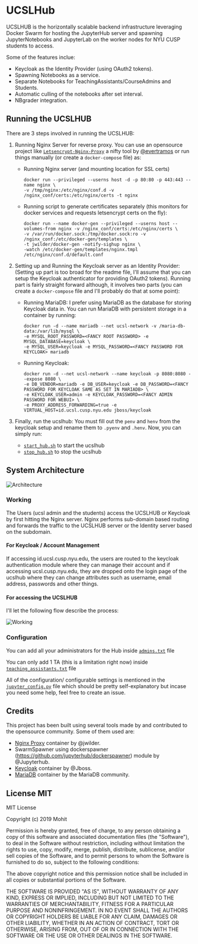# UCSLHub

UCSLHUB is the horizontally scalable backend infrastructure leveraging Docker Swarm for hosting the 
JupyterHub server and spawning JupyterNotebooks and JupyterLab on the worker nodes for NYU CUSP 
students to access. 

Some of the features inclue:

- Keycloak as the Identity Provider (using OAuth2 tokens).
- Spawning Notebooks as a service.
- Separate Notebooks for TeachingAssistants/CourseAdmins and Students.
- Automatic culling of the notebooks after set interval.
- NBgrader integration.

## Running the UCSLHUB

There are 3 steps involved in running the UCSLHUB:

1. Running Nginx Server for reverse proxy.
You can use an opensource project like [`Letsencrypt-Nginx-Proxy`](https://github.com/evertramos/docker-compose-letsencrypt-nginx-proxy-companion)
a nifty tool by [@evertramos](https://github.com/evertramos) or run things manually (or create a `docker-compose` file) as:
    - Running Nginx server (and mounting location for SSL certs)
      ```
      docker run --privileged --userns host -d -p 80:80 -p 443:443 --name nginx \
      -v /tmp/nginx:/etc/nginx/conf.d -v /nginx_conf/certs:/etc/nginx/certs -t nginx
      ```
    - Running script to generate certificates separately (this monitors for docker services and requests letsencrypt certs on the fly):
      ```
      docker run --name docker-gen --privileged --userns host --volumes-from nginx -v /nginx_conf/certs:/etc/nginx/certs \
      -v /var/run/docker.sock:/tmp/docker.sock:ro -v /nginx_conf:/etc/docker-gen/templates \
      -t jwilder/docker-gen -notify-sighup nginx \
      -watch /etc/docker-gen/templates/nginx.tmpl /etc/nginx/conf.d/default.conf
      ```

2. Setting up and Running the Keycloak server as an Identity Provider:
(Setting up part is too broad for the readme file, I'll assume that you can setup the Keycloak authenticator for providing 
OAuth2 tokens). 
Running part is fairly straight forward although, it involves two parts (you can create a `docker-compose` file and I'll probably do that at some point):
    - Running MariaDB: 
    I prefer using MariaDB as the database for storing Keycloak data in. You can run MariaDB with persistent
    storage in a container by running:
      ```
      docker run -d --name mariadb --net ucsl-network -v /maria-db-data:/var/lib/mysql \
      -e MYSQL_ROOT_PASSWORD=<FANCY ROOT PASSWORD> -e MYSQL_DATABASE=keycloak \
      -e MYSQL_USER=keycloak -e MYSQL_PASSWORD=<FANCY PASSWORD FOR KEYCLOAK> mariadb
      ```
  
    - Running Keycloak:
      ```
      docker run -d --net ucsl-network --name keycloak -p 8080:8080 --expose 8080 \
      -e DB_VENDOR=mariadb -e DB_USER=keycloak -e DB_PASSWORD=<FANCY PASSWORD FOR KEYCLOAK SAME AS SET IN MARIADB> \
      -e KEYCLOAK_USER=admin -e KEYCLOAK_PASSWORD=<FANCY ADMIN PASSWORD FOR WEBUI> \
      -e PROXY_ADDRESS_FORWARDING=true -e VIRTUAL_HOST=id.ucsl.cusp.nyu.edu jboss/keycloak
      ```

3. Finally, run the ucslhub:
You must fill out the `penv` and `henv` from the keycloak setup and rename them to `.pyenv` and `.henv`.
Now, you can simply run:
    - [`start_hub.sh`](https://github.com/Mohitsharma44/ucslhub/blob/master/start_hub.sh) to start the ucslhub
    - [`stop_hub.sh`](https://github.com/Mohitsharma44/ucslhub/blob/master/stop_hub.sh) to stop the ucslhub

## System Architecture

![Architecture](https://github.com/Mohitsharma44/ucslhub/blob/master/documentation/high-level-overview/Canvas%201.png)

### Working

The Users (ucsl admin and the students) access the UCSLHUB or Keycloak by first hitting the Nginx server.
Nginx performs sub-domain based routing and forwards the traffic to the UCSLHUB server or the Identity server based on the
subdomain.

#### For Keycloak / Account Management

If accessing id.ucsl.cusp.nyu.edu, the users are routed to the keycloak authentication module where they can manage 
their account and if accessing ucsl.cusp.nyu.edu, they are dropped onto the login page of the ucslhub where they can change 
attributes such as username, email address, passwords and other things.

#### For accessing the UCSLHUB

I'll let the following flow describe the process:

![Working](https://github.com/Mohitsharma44/ucslhub/blob/master/documentation/high-level-overview/Canvas%202.png)

### Configuration

You can add all your administrators for the Hub inside [`admins.txt`](https://github.com/Mohitsharma44/ucslhub/blob/master/admins.txt) file

You can only add 1 TA (this is a limitation right now) inside [`teaching_assistants.txt`](https://github.com/Mohitsharma44/ucslhub/blob/master/teaching_assistants.txt) file

All of the configuration/ configurable settings is mentioned in the [`jupyter_config.py`](https://github.com/Mohitsharma44/ucslhub/blob/master/jupyterhub_config.py)
file which should be pretty self-explanatory but incase you need some help, feel free to create an issue.


## Credits

This project has been built using several tools made by and contributed to the opensource community. Some of them used are:
- [Nginx Proxy](https://github.com/jwilder/nginx-proxy) container by @jwilder.
- SwarmSpawner using dockerspawner (https://github.com/jupyterhub/dockerspawner) module by @Jupyterhub.
- [Keycloak](https://hub.docker.com/r/jboss/keycloak/) container by @Jboss.
- [MariaDB](https://hub.docker.com/_/mariadb) container by the MariaDB community.

## License MIT
MIT License

Copyright (c) 2019 Mohit

Permission is hereby granted, free of charge, to any person obtaining a copy
of this software and associated documentation files (the "Software"), to deal
in the Software without restriction, including without limitation the rights
to use, copy, modify, merge, publish, distribute, sublicense, and/or sell
copies of the Software, and to permit persons to whom the Software is
furnished to do so, subject to the following conditions:

The above copyright notice and this permission notice shall be included in all
copies or substantial portions of the Software.

THE SOFTWARE IS PROVIDED "AS IS", WITHOUT WARRANTY OF ANY KIND, EXPRESS OR
IMPLIED, INCLUDING BUT NOT LIMITED TO THE WARRANTIES OF MERCHANTABILITY,
FITNESS FOR A PARTICULAR PURPOSE AND NONINFRINGEMENT. IN NO EVENT SHALL THE
AUTHORS OR COPYRIGHT HOLDERS BE LIABLE FOR ANY CLAIM, DAMAGES OR OTHER
LIABILITY, WHETHER IN AN ACTION OF CONTRACT, TORT OR OTHERWISE, ARISING FROM,
OUT OF OR IN CONNECTION WITH THE SOFTWARE OR THE USE OR OTHER DEALINGS IN THE
SOFTWARE.

